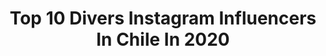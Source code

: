 ---
title: Top 10 Divers Instagram Influencers In Chile In 2020
description: >-
  Find top divers Instagram influencers in Chile in 2020. Most popular hashtags: #cuarentena #summer #coronavirus #verano.
platform: Instagram
profiles:
  - username: "jesusothers"
    fullname: >-
      María Jesús Sothers Arregui
    location: "Chile"
    followers: 67613
    engagement: 435
    commentsToLikes: 0.009763
    id: ck135qt2j2s500i19w51x4lwq
    verified: false
    hashtags: "#bcn"
  - username: "colorvibe5krd"
    fullname: >-
      Color Vibe 5K Rep. Dominicana
    location: "Chile"
    followers: 44334
    engagement: 204
    commentsToLikes: 0.029224
    id: ck5hgqnfv483l0i11gjifc1vq
    verified: false
    hashtags: "#traetucolor, #colorvibers, #colorviber, #coronavirus"
  - username: "negracesante"
    fullname: >-
      Angela Díaz Camus
    location: "Chile"
    followers: 30619
    engagement: 884
    commentsToLikes: 0.054817
    id: ck15so05qdyk70i190rukxmtd
    verified: false
    hashtags: "#tigerking, #backtoschool, #conlaayudademisamikas, #8m"
  - username: "ignaciauribe"
    fullname: >-
      Ignacia Uribe R.
    location: "Chile"
    followers: 17350
    engagement: 631
    commentsToLikes: 0.073088
    id: ck5q5jnedt7570i11ttmun56a
    verified: false
    hashtags: "#summerinitaly, #matrimoneando, #chile, #pregnant"
  - username: "virginiademariaoficial"
    fullname: >-
      Virginia Demaria
    location: "Chile"
    followers: 560476
    engagement: 296
    commentsToLikes: 0.022151
    id: ck55lklbf1s8g0i112mphcsao
    verified: true
    hashtags: "#xilofor, #decoarte, #pinturas, #pascuadelaimaginaci"
  - username: "gabytaaraujo"
    fullname: >-
      Gaby Araujo!
    location: "Chile"
    followers: 71318
    engagement: 437
    commentsToLikes: 0.031467
    id: ck5hnqb3go7gq0i11xmm1f1zm
    verified: false
    hashtags: "#esteeseldiariode, #loveme, #linfoedema, #yoinscollection"
  - username: "fran_sw_"
    fullname: >-
      FRAN DIAZ 🌺
    location: "Chile"
    followers: 5201
    engagement: 1729
    commentsToLikes: 0.048659
    id: ck14jwjhemjr50i19g3kk450a
    verified: false
    hashtags: "#pasion, #chilenadecorazon, #ginger, #workout"
  - username: "nicole_.fit"
    fullname: >-
      Nicole🌸
    location: "Chile"
    followers: 2626
    engagement: 1070
    commentsToLikes: 0.054663
    id: ck5zn43d4nqvb0i14tr2ejnix
    verified: false
    hashtags: "#fitnessaddict, #fashion, #autumn, #love"
  - username: "kenitalarraincalderon"
    fullname: >-
      María Eugenia Larrain c.
    location: "Chile"
    followers: 126205
    engagement: 202
    commentsToLikes: 0.052826
    id: ck6u5bawg8mx10j71siel1h6c
    verified: true
    hashtags: "#sabiduria, #salud, #parrilla, #planeta"
  - username: "gustavohuertaardiles"
    fullname: >-
      Gustavo Huerta
    location: "Chile"
    followers: 36456
    engagement: 328
    commentsToLikes: 0.050883
    id: ck6txieg6y0lb0j71h8dpqbw9
    verified: true
    hashtags: "#qu, #coronavirus, #atonxtvn, #deporte"
---
